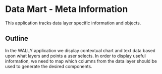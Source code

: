 # Data Mart - Meta Information

This application tracks data layer specific information and objects. 

## Outline

In the WALLY application we display contextual chart and text data based upon what layers and points a user selects. 
In order to display useful information, we need to map which columns from the data layer should be used to generate
the desired components.
